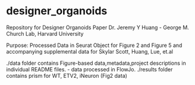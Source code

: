 # designer_organoids
Repository for Designer Organoids Paper
Dr. Jeremy Y Huang - George M. Church Lab, Harvard University

Purpose:
Processed Data in Seurat Object for Figure 2 and Figure 5 and accompanying supplemental data for Skylar Scott, Huang, Lue, et.al

./data folder contains Figure-based data,metadata,project descriptions in individual README files.
	- data processed in FlowJo.
./results folder contains prism for WT, ETV2, iNeuron (Fig2 data) 

